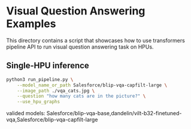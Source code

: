 <!---
Copyright 2021 The HuggingFace Team. All rights reserved.

Licensed under the Apache License, Version 2.0 (the "License");
you may not use this file except in compliance with the License.
You may obtain a copy of the License at

    http://www.apache.org/licenses/LICENSE-2.0

Unless required by applicable law or agreed to in writing, software
distributed under the License is distributed on an "AS IS" BASIS,
WITHOUT WARRANTIES OR CONDITIONS OF ANY KIND, either express or implied.
See the License for the specific language governing permissions and
limitations under the License.
-->

# Visual Question Answering Examples

This directory contains a script that showcases how to use transformers pipeline API to run visual question answering task on HPUs.

## Single-HPU inference

```bash
python3 run_pipeline.py \
    --model_name_or_path Salesforce/blip-vqa-capfilt-large \
    --image_path ./vqa_cats.jpg \
    --question "how many cats are in the picture?" \
    --use_hpu_graphs
```
valided models: Salesforce/blip-vqa-base,dandelin/vilt-b32-finetuned-vqa,Salesforce/blip-vqa-capfilt-large
